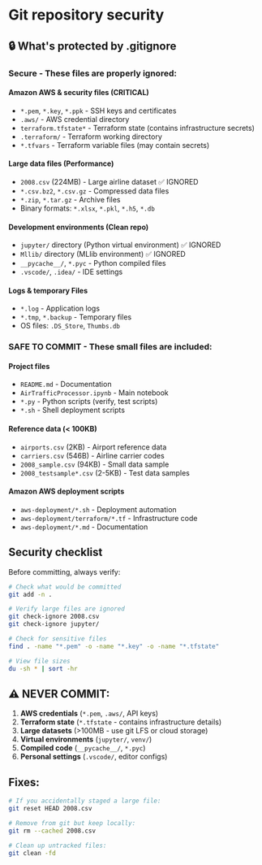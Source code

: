 # Git repository security

## 🔒 What's protected by .gitignore

### Secure - These files are properly ignored:

#### **Amazon AWS & security files (CRITICAL)**
- `*.pem`, `*.key`, `*.ppk` - SSH keys and certificates
- `.aws/` - AWS credential directory
- `terraform.tfstate*` - Terraform state (contains infrastructure secrets)
- `.terraform/` - Terraform working directory
- `*.tfvars` - Terraform variable files (may contain secrets)

#### **Large data files (Performance)**
- `2008.csv` (224MB) - Large airline dataset ✅ IGNORED
- `*.csv.bz2`, `*.csv.gz` - Compressed data files
- `*.zip`, `*.tar.gz` - Archive files
- Binary formats: `*.xlsx`, `*.pkl`, `*.h5`, `*.db`

#### **Development environments (Clean repo)**
- `jupyter/` directory (Python virtual environment) ✅ IGNORED
- `Mllib/` directory (MLlib environment) ✅ IGNORED
- `__pycache__/`, `*.pyc` - Python compiled files
- `.vscode/`, `.idea/` - IDE settings

#### **Logs & temporary Files**
- `*.log` - Application logs
- `*.tmp`, `*.backup` - Temporary files
- OS files: `.DS_Store`, `Thumbs.db`

### SAFE TO COMMIT - These small files are included:

#### **Project files**
- `README.md` - Documentation
- `AirTrafficProcessor.ipynb` - Main notebook
- `*.py` - Python scripts (verify, test scripts)
- `*.sh` - Shell deployment scripts

#### **Reference data (< 100KB)**
- `airports.csv` (2KB) - Airport reference data
- `carriers.csv` (546B) - Airline carrier codes  
- `2008_sample.csv` (94KB) - Small data sample
- `2008_testsample*.csv` (2-5KB) - Test data samples

#### **Amazon AWS deployment scripts**
- `aws-deployment/*.sh` - Deployment automation
- `aws-deployment/terraform/*.tf` - Infrastructure code
- `aws-deployment/*.md` - Documentation

## Security checklist

Before committing, always verify:

```bash
# Check what would be committed
git add -n .

# Verify large files are ignored
git check-ignore 2008.csv
git check-ignore jupyter/

# Check for sensitive files
find . -name "*.pem" -o -name "*.key" -o -name "*.tfstate"

# View file sizes
du -sh * | sort -hr
```

## ⚠️ NEVER COMMIT:

1. **AWS credentials** (`*.pem`, `.aws/`, API keys)
2. **Terraform state** (`*.tfstate` - contains infrastructure details)
3. **Large datasets** (>100MB - use git LFS or cloud storage)
4. **Virtual environments** (`jupyter/`, `venv/`)
5. **Compiled code** (`__pycache__/`, `*.pyc`)
6. **Personal settings** (`.vscode/`, editor configs)

## Fixes:

```bash
# If you accidentally staged a large file:
git reset HEAD 2008.csv

# Remove from git but keep locally:
git rm --cached 2008.csv

# Clean up untracked files:
git clean -fd
```